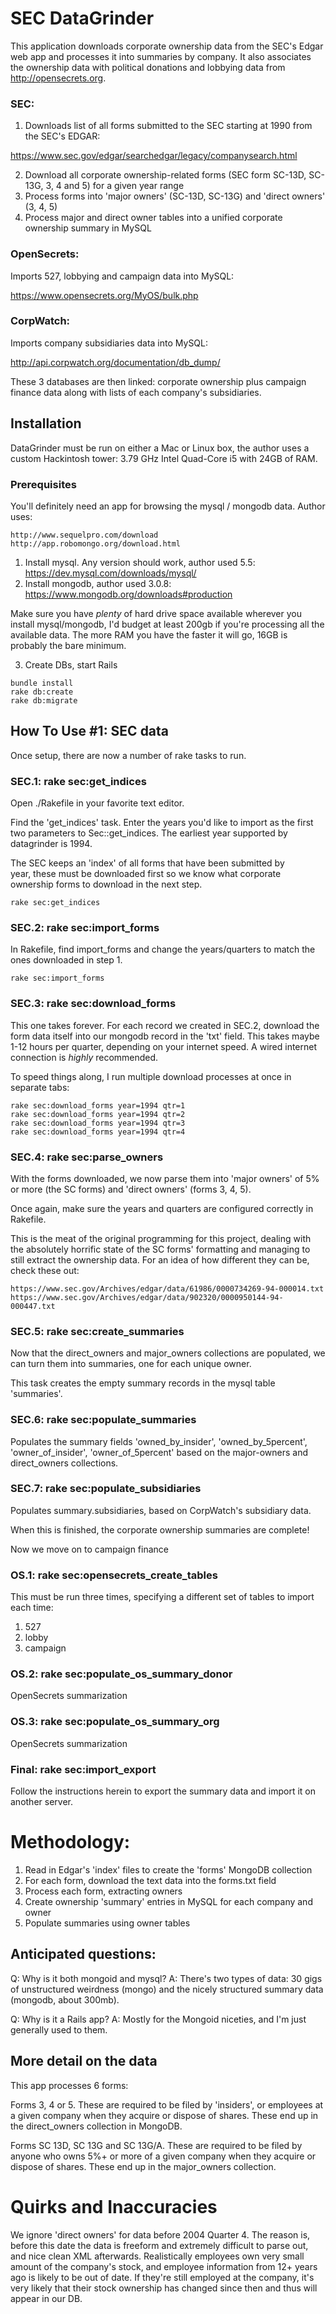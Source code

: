 # SEC DataGrinder

This application downloads corporate ownership data from the SEC's Edgar web app and processes it into summaries by company. It also associates the ownership data with political donations and lobbying data from http://opensecrets.org.

### SEC:

1. Downloads list of all forms submitted to the SEC starting at 1990 from the SEC's EDGAR:

https://www.sec.gov/edgar/searchedgar/legacy/companysearch.html

2. Download all corporate ownership-related forms (SEC form SC-13D, SC-13G, 3, 4 and 5) for a given year range
3. Process forms into 'major owners' (SC-13D, SC-13G) and 'direct owners' (3, 4, 5)
4. Process major and direct owner tables into a unified corporate ownership summary in MySQL

### OpenSecrets:

Imports 527, lobbying and campaign data into MySQL:

https://www.opensecrets.org/MyOS/bulk.php

### CorpWatch:

Imports company subsidiaries data into MySQL:

http://api.corpwatch.org/documentation/db_dump/

These 3 databases are then linked: corporate ownership plus campaign finance data along with lists of each company's subsidiaries.

## Installation

DataGrinder must be run on either a Mac or Linux box, the author uses a custom Hackintosh tower: 3.79 GHz Intel Quad-Core i5 with 24GB of RAM.

### Prerequisites

You'll definitely need an app for browsing the mysql / mongodb data. Author uses:

```
http://www.sequelpro.com/download
http://app.robomongo.org/download.html
```

1. Install mysql. Any version should work, author used 5.5: https://dev.mysql.com/downloads/mysql/
2. Install mongodb, author used 3.0.8: https://www.mongodb.org/downloads#production

Make sure you have *plenty* of hard drive space available wherever you install mysql/mongodb, I'd budget at least 200gb if you're processing all the available data.  The more RAM you have the faster it will go, 16GB is probably the bare minimum.

3. Create DBs, start Rails

```
bundle install
rake db:create
rake db:migrate
```

## How To Use #1: SEC data

Once setup, there are now a number of rake tasks to run.

### SEC.1: rake sec:get_indices

Open ./Rakefile in your favorite text editor.

Find the 'get_indices' task. Enter the years you'd like to import as the first two parameters to Sec::get_indices. The earliest year supported by datagrinder is 1994.

The SEC keeps an 'index' of all forms that have been submitted by year, these must be downloaded first so we know what corporate ownership forms to download in the next step.

```
rake sec:get_indices
```

### SEC.2: rake sec:import_forms

In Rakefile, find import_forms and change the years/quarters to match the ones downloaded in step 1.

```
rake sec:import_forms
```

### SEC.3: rake sec:download_forms

This one takes forever. For each record we created in SEC.2, download the form data itself into our mongodb record in the 'txt' field. This takes maybe 1-12 hours per quarter, depending on your internet speed. A wired internet connection is *highly* recommended.

To speed things along, I run multiple download processes at once in separate tabs:

```
rake sec:download_forms year=1994 qtr=1
rake sec:download_forms year=1994 qtr=2
rake sec:download_forms year=1994 qtr=3
rake sec:download_forms year=1994 qtr=4
```

### SEC.4: rake sec:parse_owners

With the forms downloaded, we now parse them into 'major owners' of 5% or more (the SC forms) and 'direct owners' (forms 3, 4, 5).

Once again, make sure the years and quarters are configured correctly in Rakefile.

This is the meat of the original programming for this project, dealing with the absolutely horrific state of the SC forms' formatting and managing to still extract the ownership data.  For an idea of how different they can be, check these out:

```
https://www.sec.gov/Archives/edgar/data/61986/0000734269-94-000014.txt
https://www.sec.gov/Archives/edgar/data/902320/0000950144-94-000447.txt
```

### SEC.5: rake sec:create_summaries

Now that the direct_owners and major_owners collections are populated, we can turn them into summaries, one for each unique owner.

This task creates the empty summary records in the mysql table 'summaries'.

### SEC.6: rake sec:populate_summaries

Populates the summary fields 'owned_by_insider', 'owned_by_5percent', 'owner_of_insider', 'owner_of_5percent' based on the major-owners and direct_owners collections.

### SEC.7: rake sec:populate_subsidiaries

Populates summary.subsidiaries, based on CorpWatch's subsidiary data.

When this is finished, the corporate ownership summaries are complete!

Now we move on to campaign finance

### OS.1: rake sec:opensecrets_create_tables

This must be run three times, specifying a different set of tables to import each time:

1. 527
2. lobby
3. campaign

### OS.2: rake sec:populate_os_summary_donor

OpenSecrets summarization

### OS.3: rake sec:populate_os_summary_org

OpenSecrets summarization

### Final: rake sec:import_export

Follow the instructions herein to export the summary data and import it on another server.

# Methodology:

1. Read in Edgar's 'index' files to create the 'forms' MongoDB collection
2. For each form, download the text data into the forms.txt field
3. Process each form, extracting owners
4. Create ownership 'summary' entries in MySQL for each company and owner
5. Populate summaries using owner tables

## Anticipated questions:

Q: Why is it both mongoid and mysql?
A: There's two types of data: 30 gigs of unstructured weirdness (mongo) and the nicely structured summary data (mongodb, about 300mb).

Q: Why is it a Rails app?
A: Mostly for the Mongoid niceties, and I'm just generally used to them.

## More detail on the data

This app processes 6 forms:

Forms 3, 4 or 5. These are required to be filed by 'insiders', or employees at a given company when they acquire or dispose of shares. These end up in the direct_owners collection in MongoDB.

Forms SC 13D, SC 13G and SC 13G/A. These are required to be filed by anyone who owns 5%+ or more of a given company when they acquire or dispose of shares. These end up in the major_owners collection.

# Quirks and Inaccuracies

We ignore 'direct owners' for data before 2004 Quarter 4. The reason is, before this date the data is freeform and extremely difficult to parse out, and nice clean XML afterwards. Realistically employees own very small amount of the company's stock, and employee information from 12+ years ago is likely to be out of date. If they're still employed at the company, it's very likely that their stock ownership has changed since then and thus will appear in our DB.
